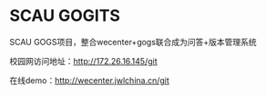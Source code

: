 # SCAU GOGITS

SCAU GOGS项目，整合wecenter+gogs联合成为问答+版本管理系统

校园网访问地址：http://172.26.16.145/git

在线demo：http://wecenter.jwlchina.cn/git
